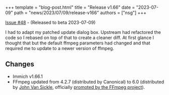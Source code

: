 +++
template = "blog-post.html"
title = "Release v1.66"
date = "2023-07-09"
path = "news/2023/07/09/release-v166"
authors = ["nsg"]
+++


[Issue #48](https://github.com/nsg/immich-distribution/issues/48) - (Released to beta 2023-07-09)

I had to adapt my patched update dialog box. Upstream had refactored the code so I rebased on top of that to create a cleaner diff. At first glance I thought that but the default ffmpeg parameters had changed and that required me to update to a newer version of ffmpeg.

## Changes

* Immich v1.66.1
* FFmpeg updated from 4.2.7 (distributed by Canonical) to 6.0 (distributed by [John Van Sickle](https://johnvansickle.com/ffmpeg/), officially [promoted by the FFmpeg project](https://ffmpeg.org/download.html)).
